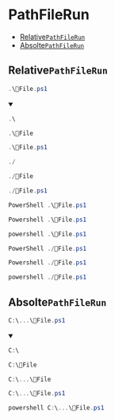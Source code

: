 # PathFileRun
- [Relative`PathFileRun`](#relativepathfilerun)
- [Absolte`PathFileRun`](#absoltepathfilerun)


## Relative`PathFileRun`
```ps1
.\📄File.ps1
```
<details open>
    <summary></summary>


```ps1
.\
```
```ps1
.\📄File
```
```ps1
.\📄File.ps1
```
```ps1
./
```
```ps1
./📄File
```
```ps1
./📄File.ps1
```
```ps1
PowerShell .\📄File.ps1
```
```ps1
Powershell .\📄File.ps1
```
```ps1
powershell .\📄File.ps1
```
```ps1
PowerShell ./📄File.ps1
```
```ps1
Powershell ./📄File.ps1
```
```ps1
powershell ./📄File.ps1
```
</details>


## Absolte`PathFileRun`
```ps1
C:\...\📄File.ps1
```
<details open>
    <summary></summary>

```ps1
C:\
```
```ps1
C:\📄File
```
```ps1
C:\...\📄File
```
```ps1
C:\...\📄File.ps1
```
```ps1
powershell C:\...\📄File.ps1
```
</details>